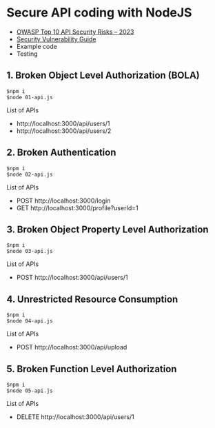 # Secure API coding with NodeJS
* [OWASP Top 10 API Security Risks – 2023](https://github.com/up1/course-secure-coding/wiki/Workshop-::-OWASP-Top-10-API-Security-Risks-%E2%80%93-2023)
* [Security Vulnerability Guide](https://docs.levo.ai/vulnerabilities/v1/guide)
* Example code
* Testing


## 1. Broken Object Level Authorization (BOLA)
```
$npm i
$node 01-api.js
```

List of APIs
* http://localhost:3000/api/users/1
* http://localhost:3000/api/users/2

## 2. Broken Authentication
```
$npm i
$node 02-api.js
```

List of APIs
* POST http://localhost:3000/login
* GET http://localhost:3000/profile?userId=1

## 3. Broken Object Property Level Authorization
```
$npm i
$node 03-api.js
```

List of APIs
* POST http://localhost:3000/api/users/1

## 4. Unrestricted Resource Consumption
```
$npm i
$node 04-api.js
```

List of APIs
* POST http://localhost:3000/api/upload

## 5. Broken Function Level Authorization
```
$npm i
$node 05-api.js
```

List of APIs
* DELETE http://localhost:3000/api/users/1